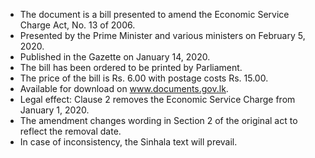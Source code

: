 - The document is a bill presented to amend the Economic Service Charge Act, No. 13 of 2006.
- Presented by the Prime Minister and various ministers on February 5, 2020.
- Published in the Gazette on January 14, 2020.
- The bill has been ordered to be printed by Parliament.
- The price of the bill is Rs. 6.00 with postage costs Rs. 15.00.
- Available for download on www.documents.gov.lk.
- Legal effect: Clause 2 removes the Economic Service Charge from January 1, 2020.
- The amendment changes wording in Section 2 of the original act to reflect the removal date.
- In case of inconsistency, the Sinhala text will prevail.